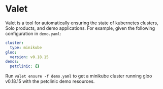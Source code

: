 # Valet

Valet is a tool for automatically ensuring the state of kubernetes clusters, Solo products, and demo applications. For example, given the following configuration in `demo.yaml`:

```yaml
cluster:
  type: minikube
gloo:
  version: v0.18.15
demos:
  petclinic: {}
```

Run `valet ensure -f demo.yaml` to get a minikube cluster running gloo v0.18.15 with the petclinic demo resources.  
